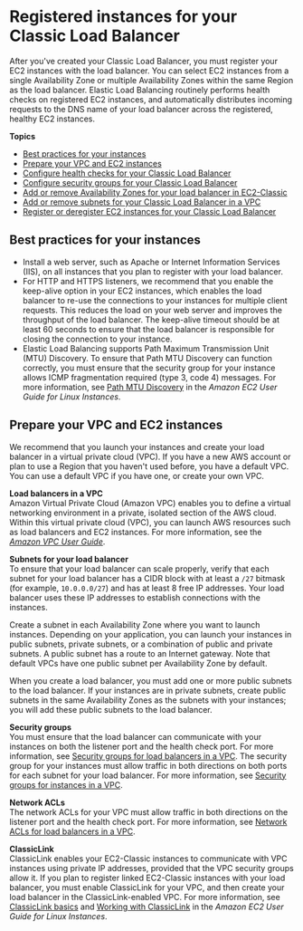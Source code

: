 # Registered instances for your Classic Load Balancer<a name="elb-backend-instances"></a>

After you've created your Classic Load Balancer, you must register your EC2 instances with the load balancer\. You can select EC2 instances from a single Availability Zone or multiple Availability Zones within the same Region as the load balancer\. Elastic Load Balancing routinely performs health checks on registered EC2 instances, and automatically distributes incoming requests to the DNS name of your load balancer across the registered, healthy EC2 instances\.

**Topics**
+ [Best practices for your instances](#backend-instance-best-practices)
+ [Prepare your VPC and EC2 instances](#set-up-ec2)
+ [Configure health checks for your Classic Load Balancer](elb-healthchecks.md)
+ [Configure security groups for your Classic Load Balancer](elb-security-groups.md)
+ [Add or remove Availability Zones for your load balancer in EC2\-Classic](enable-disable-az.md)
+ [Add or remove subnets for your Classic Load Balancer in a VPC](elb-manage-subnets.md)
+ [Register or deregister EC2 instances for your Classic Load Balancer](elb-deregister-register-instances.md)

## Best practices for your instances<a name="backend-instance-best-practices"></a>
+ Install a web server, such as Apache or Internet Information Services \(IIS\), on all instances that you plan to register with your load balancer\.
+ For HTTP and HTTPS listeners, we recommend that you enable the keep\-alive option in your EC2 instances, which enables the load balancer to re\-use the connections to your instances for multiple client requests\. This reduces the load on your web server and improves the throughput of the load balancer\. The keep\-alive timeout should be at least 60 seconds to ensure that the load balancer is responsible for closing the connection to your instance\.
+ Elastic Load Balancing supports Path Maximum Transmission Unit \(MTU\) Discovery\. To ensure that Path MTU Discovery can function correctly, you must ensure that the security group for your instance allows ICMP fragmentation required \(type 3, code 4\) messages\. For more information, see [Path MTU Discovery](https://docs.aws.amazon.com/AWSEC2/latest/UserGuide/network_mtu.html#path_mtu_discovery) in the *Amazon EC2 User Guide for Linux Instances*\.

## Prepare your VPC and EC2 instances<a name="set-up-ec2"></a>

We recommend that you launch your instances and create your load balancer in a virtual private cloud \(VPC\)\. If you have a new AWS account or plan to use a Region that you haven't used before, you have a default VPC\. You can use a default VPC if you have one, or create your own VPC\.

**Load balancers in a VPC**  
Amazon Virtual Private Cloud \(Amazon VPC\) enables you to define a virtual networking environment in a private, isolated section of the AWS cloud\. Within this virtual private cloud \(VPC\), you can launch AWS resources such as load balancers and EC2 instances\. For more information, see the *[Amazon VPC User Guide](https://docs.aws.amazon.com/vpc/latest/userguide/)*\.

**Subnets for your load balancer**  
To ensure that your load balancer can scale properly, verify that each subnet for your load balancer has a CIDR block with at least a `/27` bitmask \(for example, `10.0.0.0/27`\) and has at least 8 free IP addresses\. Your load balancer uses these IP addresses to establish connections with the instances\.

Create a subnet in each Availability Zone where you want to launch instances\. Depending on your application, you can launch your instances in public subnets, private subnets, or a combination of public and private subnets\. A public subnet has a route to an Internet gateway\. Note that default VPCs have one public subnet per Availability Zone by default\.

When you create a load balancer, you must add one or more public subnets to the load balancer\. If your instances are in private subnets, create public subnets in the same Availability Zones as the subnets with your instances; you will add these public subnets to the load balancer\.

**Security groups**  
You must ensure that the load balancer can communicate with your instances on both the listener port and the health check port\. For more information, see [Security groups for load balancers in a VPC](elb-security-groups.md#elb-vpc-security-groups)\. The security group for your instances must allow traffic in both directions on both ports for each subnet for your load balancer\. For more information, see [Security groups for instances in a VPC](elb-security-groups.md#elb-vpc-instance-security-groups)\.

**Network ACLs**  
The network ACLs for your VPC must allow traffic in both directions on the listener port and the health check port\. For more information, see [Network ACLs for load balancers in a VPC](elb-security-groups.md#elb-vpc-nacl)\.

**ClassicLink**  
ClassicLink enables your EC2\-Classic instances to communicate with VPC instances using private IP addresses, provided that the VPC security groups allow it\. If you plan to register linked EC2\-Classic instances with your load balancer, you must enable ClassicLink for your VPC, and then create your load balancer in the ClassicLink\-enabled VPC\. For more information, see [ClassicLink basics](https://docs.aws.amazon.com/AWSEC2/latest/UserGuide/vpc-classiclink.html#classiclink-basics) and [Working with ClassicLink](https://docs.aws.amazon.com/AWSEC2/latest/UserGuide/vpc-classiclink.html#working-with-classiclink) in the *Amazon EC2 User Guide for Linux Instances*\.
